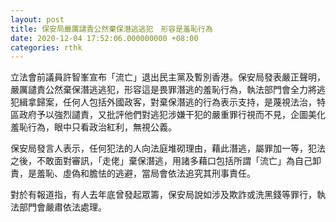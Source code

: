 ```yaml
---
layout: post
title: 保安局嚴厲譴責公然棄保潛逃逃犯　形容是羞恥行為
date: 2020-12-04 17:52:06.000000000 +08:00
categories: rthk
---
```


立法會前議員許智峯宣布「流亡」退出民主黨及暫別香港。保安局發表嚴正聲明，嚴厲譴責公然棄保潛逃逃犯，形容這是畏罪潛逃的羞恥行為，執法部門會全力將逃犯緝拿歸案，任何人包括外國政客，對棄保潛逃的行為表示支持，是蔑視法治，特區政府予以強烈譴責，又批評他們對逃犯涉嫌干犯的嚴重罪行視而不見，企圖美化羞恥行為，眼中只看政治紅利，無視公義。

保安局發言人表示，任何犯法的人向法庭堆砌理由，藉此潛逃，屬罪加一等，犯法之後，不敢面對審訊，「走佬」棄保潛逃，用諸多藉口包括所謂「流亡」為自己卸責，是羞恥、虛偽和膽怯的逃避，當局會依法追究其刑事責任。

對於有報道指，有人去年底曾發起眾籌，保安局說如涉及欺詐或洗黑錢等罪行，執法部門會嚴肅依法處理。
